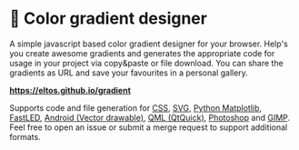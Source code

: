 # 🎨 Color gradient designer

A simple javascript based color gradient designer for your browser.
Help's you create awesome gradients and generates the appropriate code for usage in your project via copy&paste or file download.
You can share the gradients as URL and save your favourites in a personal gallery.

**https://eltos.github.io/gradient**

Supports code and file generation for 
[CSS](https://en.wikipedia.org/wiki/CSS), 
[SVG](https://en.wikipedia.org/wiki/Scalable_Vector_Graphics), 
[Python Matplotlib](https://matplotlib.org), 
[FastLED](http://fastled.io),
[Android (Vector drawable)](https://developer.android.com/reference/android/graphics/drawable/VectorDrawable),
[QML (QtQuick)](https://doc.qt.io/qt-5/qmlapplications.html),
[Photoshop](https://www.adobe.com/products/photoshop.html) and 
[GIMP](https://www.gimp.org).
Feel free to open an issue or submit a merge request to support additional formats.
